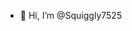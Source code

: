 - 👋 Hi, I’m @Squiggly7525
<!---
Squiggly7525/Squiggly7525 is a ✨ special ✨ repository because its `README.md` (this file) appears on your GitHub profile.
You can click the Preview link to take a look at your changes.
--->
